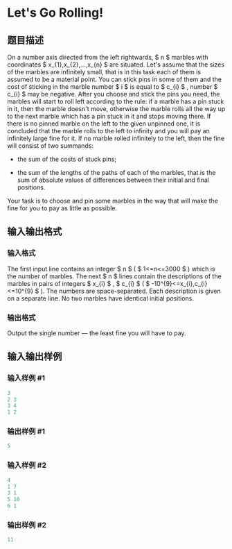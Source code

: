 # Let&#039;s Go Rolling!

## 题目描述

On a number axis directed from the left rightwards, $ n $ marbles with coordinates $ x_{1},x_{2},...,x_{n} $ are situated. Let's assume that the sizes of the marbles are infinitely small, that is in this task each of them is assumed to be a material point. You can stick pins in some of them and the cost of sticking in the marble number $ i $ is equal to $ c_{i} $ , number $ c_{i} $ may be negative. After you choose and stick the pins you need, the marbles will start to roll left according to the rule: if a marble has a pin stuck in it, then the marble doesn't move, otherwise the marble rolls all the way up to the next marble which has a pin stuck in it and stops moving there. If there is no pinned marble on the left to the given unpinned one, it is concluded that the marble rolls to the left to infinity and you will pay an infinitely large fine for it. If no marble rolled infinitely to the left, then the fine will consist of two summands:

- the sum of the costs of stuck pins;

- the sum of the lengths of the paths of each of the marbles, that is the sum of absolute values of differences between their initial and final positions.

Your task is to choose and pin some marbles in the way that will make the fine for you to pay as little as possible.

## 输入输出格式

### 输入格式

The first input line contains an integer $ n $ ( $ 1<=n<=3000 $ ) which is the number of marbles. The next $ n $ lines contain the descriptions of the marbles in pairs of integers $ x_{i} $ , $ c_{i} $ ( $ -10^{9}<=x_{i},c_{i}<=10^{9} $ ). The numbers are space-separated. Each description is given on a separate line. No two marbles have identical initial positions.

### 输出格式

Output the single number — the least fine you will have to pay.

## 输入输出样例

### 输入样例 #1

```cpp
3
2 3
3 4
1 2

```
### 输出样例 #1

```cpp
5

```
### 输入样例 #2

```cpp
4
1 7
3 1
5 10
6 1

```
### 输出样例 #2

```cpp
11

```
